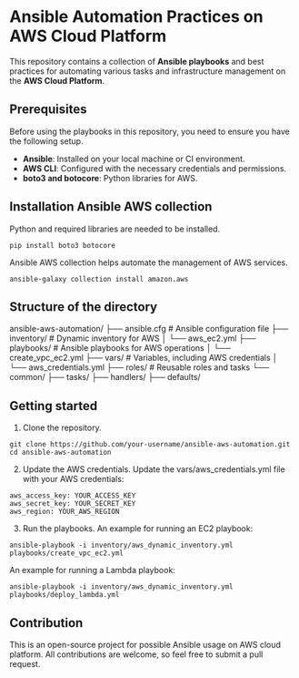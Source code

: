 # Ansible Automation Practices on AWS Cloud Platform

This repository contains a collection of **Ansible playbooks** and best practices for automating various tasks and infrastructure management on the **AWS Cloud Platform**. 

## Prerequisites

Before using the playbooks in this repository, you need to ensure you have the following setup. 

- **Ansible**: Installed on your local machine or CI environment.
- **AWS CLI**: Configured with the necessary credentials and permissions.
- **boto3 and botocore**: Python libraries for AWS. 

## Installation Ansible AWS collection 
Python and required libraries are needed to be installed. 

```
pip install boto3 botocore 
```

Ansible AWS collection helps automate the management of AWS services. 

```
ansible-galaxy collection install amazon.aws
```

## Structure of the directory 
ansible-aws-automation/
├── ansible.cfg          # Ansible configuration file
├── inventory/           # Dynamic inventory for AWS
│   └── aws_ec2.yml
├── playbooks/           # Ansible playbooks for AWS operations
│   └── create_vpc_ec2.yml
├── vars/                # Variables, including AWS credentials
│   └── aws_credentials.yml
├── roles/               # Reusable roles and tasks
    └── common/
        ├── tasks/
        ├── handlers/
        ├── defaults/

## Getting started 
1. Clone the repository. 

```
git clone https://github.com/your-username/ansible-aws-automation.git
cd ansible-aws-automation
```

2. Update the AWS credentials. 
Update the vars/aws_credentials.yml file with your AWS credentials:

```
aws_access_key: YOUR_ACCESS_KEY
aws_secret_key: YOUR_SECRET_KEY
aws_region: YOUR_AWS_REGION
```

3. Run the playbooks. 
An example for running an EC2 playbook:

```
ansible-playbook -i inventory/aws_dynamic_inventory.yml playbooks/create_vpc_ec2.yml
```

An example for running a Lambda playbook:

```
ansible-playbook -i inventory/aws_dynamic_inventory.yml playbooks/deploy_lambda.yml
```

## Contribution 
This is an open-source project for possible Ansible usage on AWS cloud platform. All contributions are welcome, so feel free to submit a pull request. 